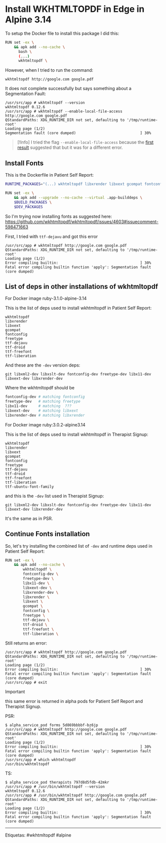 # Install WKHTMLTOPDF in Edge in Alpine 3.14

To setup the Docker file to install this package I did this:
```bash
RUN set -ex \
    && apk add --no-cache \
      bash \
      (...)
      wkhtmltopdf \
```

However, when I tried to run the command:
```
wkhtmltopdf http://google.com google.pdf
```

It does not complete successfully but says something about a Segmentation Fault:
```
/usr/src/app # wkhtmltopdf --version
wkhtmltopdf 0.12.6
/usr/src/app # wkhtmltopdf --enable-local-file-access http://google.com google.pdf
QStandardPaths: XDG_RUNTIME_DIR not set, defaulting to '/tmp/runtime-root'
Loading page (1/2)
Segmentation fault (core dumped)                             ] 30%
```

> [!Info]
> I tried the flag `--enable-local-file-access` because the [first result](https://stackoverflow.com/a/62315247/1407371) suggested that but it was for a different error.

## Install Fonts

This is the Dockerfile in Patient Self Report:
```bash
RUNTIME_PACKAGES="(...) wkhtmltopdf libxrender libxext gcompat fontconfig freetype ttf-dejavu ttf-droid ttf-freefont ttf-liberation"

RUN set -ex \
    && apk add --upgrade --no-cache --virtual .app-builddeps \
    $BUILD_PACKAGES \
    $DEV_PACKAGES
```

So I'm trying now installing fonts as suggested here: https://github.com/wkhtmltopdf/wkhtmltopdf/issues/4603#issuecomment-598471663

First, I tried with `ttf-dejavu` and got this error
```
/usr/src/app # wkhtmltopdf http://google.com google.pdf
QStandardPaths: XDG_RUNTIME_DIR not set, defaulting to '/tmp/runtime-root'
Loading page (1/2)
Error compiling builtin:                                     ] 30%
Fatal error compiling builtin function 'apply': Segmentation fault (core dumped)
```

## List of deps in other installations of wkhtmltopdf

For Docker image ruby-3.1.0-alpine-3.14

This is the list of deps used to install wkhtmltopdf in Patient Self Report:
```
wkhtmltopdf
libxrender
libxext
gcompat
fontconfig
freetype
ttf-dejavu
ttf-droid
ttf-freefont
ttf-liberation
```

And these are the `-dev` version deps:
```
git libxml2-dev libxslt-dev fontconfig-dev freetype-dev libx11-dev libxext-dev libxrender-dev
```

Where the wkhtmltopdf should be
```bash
fontconfig-dev # matching fontconfig
freetype-dev   # matching freetype
libx11-dev     # matching  ???
libxext-dev    # matching libxext
libxrender-dev # matching libxrender
```

For Docker image ruby:3.0.2-alpine3.14

This is the list of deps used to install wkhtmltopdf in Therapist Signup:
```
wkhtmltopdf
libxrender
libxext
gcompat
fontconfig
freetype
ttf-dejavu
ttf-droid
ttf-freefont
ttf-liberation
ttf-ubuntu-font-family
```

and this is the `-dev` list used in Therapist Signup:
```
git libxml2-dev libxslt-dev fontconfig-dev freetype-dev libx11-dev libxext-dev libxrender-dev
```

It's the same as in PSR.

## Continue Fonts installation

So, let's try installing the combined list of `-dev` and runtime deps used in Patient Self Report:
```bash
RUN set -ex \
    && apk add --no-cache \
		wkhtmltopdf \
		fontconfig-dev \
		freetype-dev \
		libx11-dev \
		libxext-dev \
		libxrender-dev \
		libxrender \
		libxext \
		gcompat \
		fontconfig \
		freetype \
		ttf-dejavu \
		ttf-droid \
		ttf-freefont \
		ttf-liberation \
```

Still returns an error:
```
/usr/src/app # wkhtmltopdf http://google.com google.pdf
QStandardPaths: XDG_RUNTIME_DIR not set, defaulting to '/tmp/runtime-root'
Loading page (1/2)
Error compiling builtin:                                     ] 30%
Fatal error compiling builtin function 'apply': Segmentation fault (core dumped)
/usr/src/app # exit
```

> [!important]
> this same error is returned in alpha pods for Patient Self Report and Therapist Signup.

PSR:
```
$ alpha_service_pod forms 5d869bbbbf-bz6jp
/usr/src/app # wkhtmltopdf http://google.com google.pdf
QStandardPaths: XDG_RUNTIME_DIR not set, defaulting to '/tmp/runtime-root'
Loading page (1/2)
Error compiling builtin:                                     ] 30%
Fatal error compiling builtin function 'apply': Segmentation fault (core dumped)
/usr/src/app # which wkhtmltopdf
/usr/bin/wkhtmltopdf
```

TS:
```
$ alpha_service_pod therapists 797d8d5fdb-42mkr
/usr/src/app # /usr/bin/wkhtmltopdf --version
wkhtmltopdf 0.12.6
/usr/src/app # /usr/bin/wkhtmltopdf http://google.com google.pdf
QStandardPaths: XDG_RUNTIME_DIR not set, defaulting to '/tmp/runtime-root'
Loading page (1/2)
Error compiling builtin:                                     ] 30%
Fatal error compiling builtin function 'apply': Segmentation fault (core dumped)
```

---

Etiquetas: #wkhtmltopdf #alpine
